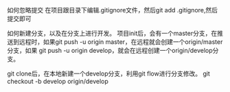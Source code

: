 如何忽略提交
  在项目跟目录下编辑.gitignore文件，然后git add .gitignore,然后提交即可

如何新建分支，以及在分支上进行开发。
  项目init后，会有一个master分支，在推送到远程时，如果git push -u origin master，在远程就会创建一个origin/master分支，如果
git push -u origin develop，就会在远程创建一个origin/develop分支。

git clone后，在本地新建一个develop分支，利用git flow进行分支修改。
git checkout -b develop origin/develop
